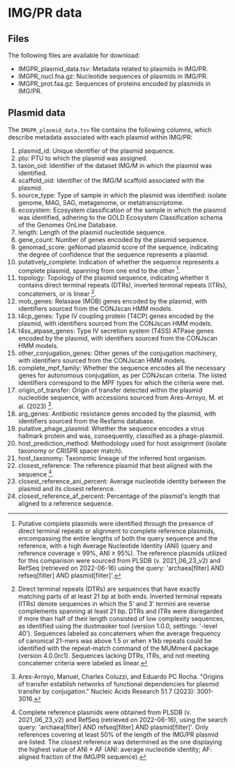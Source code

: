 # IMG/PR data

## Files

The following files are available for download:

* IMGPR_plasmid_data.tsv: Metadata related to plasmids in IMG/PR.
* IMGPR_nucl.fna.gz: Nucleotide sequences of plasmids in IMG/PR.
* IMGPR_prot.faa.gz: Sequences of proteins encoded by plasmids in IMG/PR.

## Plasmid data

The `IMGPR_plasmid_data.tsv` file contains the following columns, which describe metadata associated with each plasmid within IMG/PR:

1. plasmid_id: Unique identifier of the plasmid sequence.
2. ptu: PTU to which the plasmid was assigned.
3. taxon_oid: Identifier of the dataset IMG/M in which the plasmid was identified.
4. scaffold_oid: Identifier of the IMG/M scaffold associated with the plasmid.
5. source_type: Type of sample in which the plasmid was identified: isolate genome, MAG, SAG, metagenome, or metatranscriptome.
6. ecosystem: Ecosystem classification of the sample in which the plasmid was identified, adhering to the GOLD Ecosystem Classification schema of the Genomes OnLine Database.
7. length: Length of the plasmid nucleotide sequence.
8. gene_count: Number of genes encoded by the plasmid sequence.
9. genomad_score: geNomad plasmid score of the sequence, indicating the degree of confidence that the sequence represents a plasmid.
10. putatively_complete: Indication of whether the sequence represents a complete plasmid, spanning from one end to the other [^1].
11. topology: Topology of the plasmid sequence, indicating whether it contains direct terminal repeats (DTRs), inverted terminal repeats (ITRs), concatemers, or is linear [^2].
12. mob_genes: Relaxase (MOB) genes encoded by the plasmid, with identifiers sourced from the CONJscan HMM models.
13. t4cp_genes: Type IV coupling protein (T4CP) genes encoded by the plasmid, with identifiers sourced from the CONJscan HMM models.
14. t4ss_atpase_genes: Type IV secretion system (T4SS) ATPase genes encoded by the plasmid, with identifiers sourced from the CONJscan HMM models.
15. other_conjugation_genes: Other genes of the conjugation machinery, with identifiers sourced from the CONJscan HMM models.
16. complete_mpf_family: Whether the sequence encodes all the necessary genes for autonomous conjugation, as per CONJscan criteria. The listed identifiers correspond to the MPF types for which the criteria were met.
17. origin_of_transfer: Origin of transfer detected within the plasmid nucleotide sequence, with accessions sourced from Ares-Arroyo, M. et al. (2023) [^3].
18. arg_genes: Antibiotic resistance genes encoded by the plasmid, with identifiers sourced from the Resfams database.
19. putative_phage_plasmid: Whether the sequence encodes a virus hallmark protein and was, consequently, classified as a phage-plasmid.
20. host_prediction_method: Methodology used for host assignment (isolate taxonomy or CRISPR spacer match).
21. host_taxonomy: Taxonomic lineage of the inferred host organism.
22. closest_reference: The reference plasmid that best aligned with the sequence [^4].
23. closest_reference_ani_percent: Average nucleotide identity between the plasmid and its closest reference.
24. closest_reference_af_percent: Percentage of the plasmid's length that aligned to a reference sequence.

[^1]: Putative complete plasmids were identified through the presence of direct terminal repeats or alignment to complete reference plasmids, encompassing the entire lengths of both the query sequence and the reference, with a high Average Nucleotide Identity (ANI) (query and reference coverage ≥ 99%, ANI ≥ 95%). The reference plasmids utilized for this comparison were sourced from PLSDB (v. 2021_06_23_v2) and RefSeq (retrieved on 2022-06-16) using the query: 'archaea[filter] AND refseq[filter] AND plasmid[filter]'.

[^2]: Direct terminal repeats (DTRs) are sequences that have exactly matching parts of at least 21 bp at both ends. Inverted terminal repeats (ITRs) denote sequences in which the 5' and 3' termini are reverse complements spanning at least 21 bp. DTRs and ITRs were disregarded if more than half of their length consisted of low complexity sequences, as identified using the dustmasker tool (version 1.0.0, settings: '-level 40'). Sequences labeled as concatemers when the average frequency of canonical 21-mers was above 1.5 or when ≥1kb repeats could be identified with the repeat-match command of the MUMmer4 package (version 4.0.0rc1). Sequences lacking DTRs, ITRs, and not meeting concatemer criteria were labeled as linear.

[^3]: Ares-Arroyo, Manuel, Charles Coluzzi, and Eduardo PC Rocha. "Origins of transfer establish networks of functional dependencies for plasmid transfer by conjugation." Nucleic Acids Research 51.7 (2023): 3001-3016.

[^4]: Complete reference plasmids were obtained from PLSDB (v. 2021_06_23_v2) and RefSeq (retrieved on 2022-06-16), using the search query: 'archaea[filter] AND refseq[filter] AND plasmid[filter]'. Only references covering at least 50% of the length of the IMG/PR plasmid are listed. The closest reference was determined as the one displaying the highest value of ANI * AF (ANI: average nucleotide identity; AF: aligned fraction of the IMG/PR sequence).
